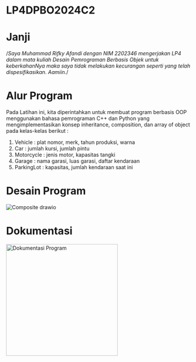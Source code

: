 # LP4DPBO2024C2
# Janji
/*Saya Muhammad Rifky Afandi dengan NIM 2202346 mengerjakan LP4 dalam mata kuliah Desain Pemrograman Berbasis Objek untuk keberkahanNya maka saya tidak 
melakukan kecurangan seperti yang telah dispesifikasikan. Aamiin.*/

# Alur Program
Pada Latihan ini, kita diperintahkan untuk membuat program berbasis OOP menggunakan bahasa pemrograman C++ dan Python  yang mengimplementasikan konsep inheritance, composition, dan array of object pada kelas-kelas berikut :
1. Vehicle : plat nomor, merk, tahun produksi, warna
2. Car : jumlah kursi, jumlah pintu
3. Motorcycle : jenis motor, kapasitas tangki
4. Garage : nama garasi, luas garasi, daftar kendaraan
5. ParkingLot : kapasitas, jumlah kendaraan saat ini

# Desain Program
![Composite drawio](https://github.com/rifkytech07/LP4DPBO2024C2/assets/147624515/0d205c54-afa9-443e-bbe7-225056247eac)

# Dokumentasi
<img width="304" alt="Dokumentasi Program" src="https://github.com/rifkytech07/LP4DPBO2024C2/assets/147624515/e1b67def-18fd-4bca-a2bb-e853fe6e7539">



